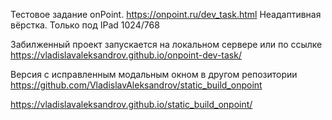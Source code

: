 Тестовое задание onPoint.
https://onpoint.ru/dev_task.html
Неадаптивная вёрстка. Только под IPad 1024/768

Забилженный проект запускается на локальном сервере или по ссылке https://vladislavaleksandrov.github.io/onpoint-dev-task/

Версия с исправленным модальным окном в другом репозитории https://github.com/VladislavAleksandrov/static_build_onpoint

https://vladislavaleksandrov.github.io/static_build_onpoint/
